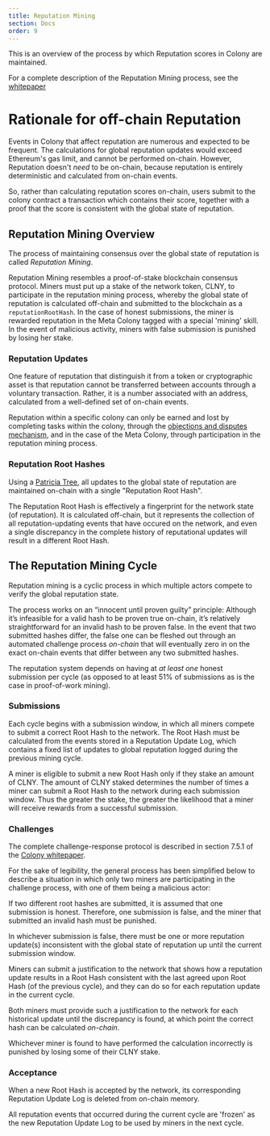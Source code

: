 ```yaml
---
title: Reputation Mining
section: Docs
order: 9
---
```


This is an overview of the process by which Reputation scores in Colony are maintained.

For a complete description of the Reputation Mining process, see the [whitepaper](https://colony.io/whitepaper.pdf)

# Rationale for off-chain Reputation
Events in Colony that affect reputation are numerous and expected to be frequent. The calculations for global reputation updates would exceed Ethereum's gas limit, and cannot be performed on-chain. However, Reputation doesn't *need* to be on-chain, because reputation is entirely deterministic and calculated from on-chain events.

So, rather than calculating reputation scores on-chain, users submit to the colony contract a transaction  which contains their score, together with a proof that the score is consistent with the global state of reputation.

## Reputation Mining Overview
The process of maintaining consensus over the global state of reputation is called *Reputation Mining*.

Reputation Mining resembles a proof-of-stake blockchain consensus protocol. Miners must put up a stake of the network token, CLNY, to participate in the reputation mining process, whereby the global state of reputation is calculated off-chain and submitted to the blockchain as a `reputationRootHash`. In the case of honest submissions, the miner is rewarded reputation in the Meta Colony tagged with a special 'mining' skill. In the event of malicious activity, miners with false submission is punished by losing her stake.


### Reputation Updates
One feature of reputation that distinguish it from a token or cryptographic asset is that reputation cannot be transferred between accounts through a voluntary transaction. Rather, it is a number associated with an address, calculated from a well-defined set of on-chain events.

Reputation within a specific colony can only be earned and lost by completing tasks within the colony, through the [objections and disputes mechanism](/colonynetwork/docs-objections-and-disputes/), and in the case of the Meta Colony, through participation in the reputation mining process.

### Reputation Root Hashes
Using a [Patricia Tree](https://github.com/ethereum/wiki/wiki/Patricia-Tree), all updates to the global state of reputation are maintained on-chain with a single "Reputation Root Hash".

The Reputation Root Hash is effectively a fingerprint for the network state (of reputation). It is calculated off-chain, but it represents the collection of all reputation-updating events that have occured on the network, and even a single discrepancy in the complete history of reputational updates will result in a different Root Hash.  


## The Reputation Mining Cycle
Reputation mining is a cyclic process in which multiple actors compete to verify the global reputation state.

The process works on an “innocent until proven guilty” principle: Although it’s infeasible for a valid hash to be proven true on-chain, it’s relatively straightforward for an invalid hash to be proven false. In the event that two submitted hashes differ, the false one can be fleshed out through an automated challenge process *on-chain* that will eventually zero in on the exact on-chain events that differ between any two submitted hashes.

The reputation system depends on having at *at least one* honest submission per cycle (as opposed to at least 51% of submissions as is the case in proof-of-work mining).

### Submissions
Each cycle begins with a submission window, in which all miners compete to submit a correct Root Hash to the network. The Root Hash must be calculated from the events stored in a Reputation Update Log, which contains a fixed list of updates to global reputation logged during the previous mining cycle.

A miner is eligible to submit a new Root Hash only if they stake an amount of CLNY. The amount of CLNY staked determines the number of times a miner can submit a Root Hash to the network during each submission window. Thus the greater the stake, the greater the likelihood that a miner will receive rewards from a successful submission.

### Challenges
The complete challenge-response protocol is described in section 7.5.1 of the [Colony whitepaper](https://colony.io/whitepaper.pdf).

For the sake of legibility, the general process has been simplified below to describe a situation in which only two miners are participating in the challenge process, with one of them being a malicious actor:

If two different root hashes are submitted, it is assumed that one submission is honest. Therefore, one submission is false, and the miner that submitted an invalid hash must be punished.

In whichever submission is false, there must be one or more reputation update(s) inconsistent with the global state of reputation up until the current submission window.

Miners can submit a justification to the network that shows how a reputation update results in a Root Hash consistent with the last agreed upon Root Hash (of the previous cycle), and they can do so for each reputation update in the current cycle.

Both miners must provide such a justification to the network for each historical update until the discrepancy is found, at which point the correct hash can be calculated *on-chain*.

Whichever miner is found to have performed the calculation incorrectly is punished by losing some of their CLNY stake.

### Acceptance
When a new Root Hash is accepted by the network, its corresponding Reputation Update Log is deleted from on-chain memory.  

All reputation events that occurred during the current cycle are 'frozen' as the new Reputation Update Log to be used by miners in the next cycle.
